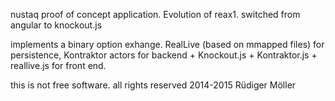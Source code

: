 nustaq proof of concept application. Evolution of reax1. switched from angular to knockout.js

implements a binary option exhange. RealLive (based on mmapped files) for persistence, Kontraktor actors for backend + Knockout.js + Kontraktor.js + reallive.js for front end. 

this is not free software. all rights reserved 2014-2015 Rüdiger Möller
